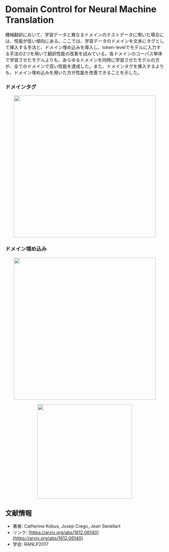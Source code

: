 # Domain Control for Neural Machine Translation

機械翻訳において、学習データと異なるドメインのテストデータに用いた場合には、性能が低い傾向にある。ここでは、学習データのドメインを文末にタグとして挿入する手法と、ドメイン埋め込みを導入し、token-levelでモデルに入力する手法の2つを用いて翻訳性能の改善を試みている。各ドメインのコーパス単体で学習させたモデルよりも、あらゆるドメインを同時に学習させたモデルの方が、全てのドメインで高い性能を達成した。また、ドメインタグを挿入するよりも、ドメイン埋め込みを用いた方が性能を改善できることを示した。

### ドメインタグ
<p align="center">
<img src=https://user-images.githubusercontent.com/53220859/66733011-0acb1880-ee99-11e9-8b53-caaf88cc4c40.png width=450pt>
</p>

### ドメイン埋め込み
<p align="center">
<img src=https://user-images.githubusercontent.com/53220859/66733010-0acb1880-ee99-11e9-92e0-c7c5b6a5983b.png width=450pt>
</p>

<p align="center">
<img src=https://user-images.githubusercontent.com/53220859/66733070-52ea3b00-ee99-11e9-8b05-65a92b4e3724.png width=300pt>
</p>

## 文献情報

- 著者: Catherine Kobus, Josep Crego,  Jean Senellart
- リンク: [https://arxiv.org/abs/1612.06140](https://arxiv.org/abs/1612.06140)
- 学会: RANLP2017
